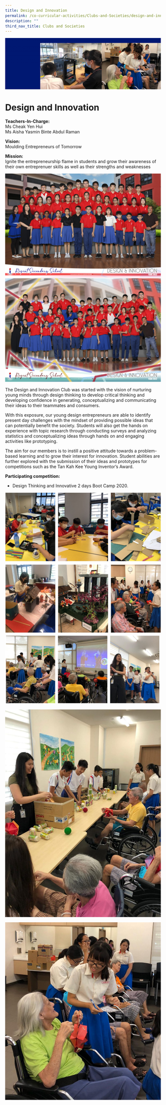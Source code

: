 ```yaml
---
title: Design and Innovation
permalink: /co-curricular-activities/Clubs-and-Societies/design-and-innovation/
description: ""
third_nav_title: Clubs and Societies
---
```

![](/images/Entrepreneur-banner-scaled.jpg)

Design and Innovation
=====================

**Teachers-In-Charge:**  
Ms Cheak Yen Hui  
Ms Aisha Yasmin Binte Abdul Raman

**Vision:**  
Moulding Entrepreneurs of Tomorrow

**Mission:**  
Ignite the entrepreneurship flame in students and grow their awareness of their own entreprenuer skills as well as their strengths and weaknesses

![](/images/CCA/2022%20Design%20n%20Innovation%20Formal.jpg)
![](/images/CCA/2022%20Design%20_%20Innovation%20Fun.jpg)

The Design and Innovation Club was started with the vision of nurturing young minds through design thinking to develop critical thinking and developing confidence in generating, conceptualizing and communicating their ideas to their teammates and consumers.

With this exposure, our young design entrepreneurs are able to identify present day challenges with the mindset of providing possible ideas that can potentially benefit the society. Students will also get the hands on experience with topic research through conducting surveys and analyzing statistics and conceptualizing ideas through hands on and engaging activities like prototyping.

The aim for our members is to instill a positive attitude towards a problem-based learning and to grow their interest for innovation. Student abilities are further explored with the submission of their ideas and prototypes for competitions such as the Tan Kah Kee Young Inventor’s Award.

**Participating competition:**

*   Design Thinking and Innovative 2 days Boot Camp 2020.

![](/images/Design-n-Innovation1.jpg)
![](/images/Design-n-Innovation2.jpg)
![](/images/Design-n-Innovation3.jpg)

![](/images/WhatsApp-Image-2020-01-22-768x1024.jpeg)

![](/images/WhatsApp-Image-2020-01-22-897x1024.jpeg)
